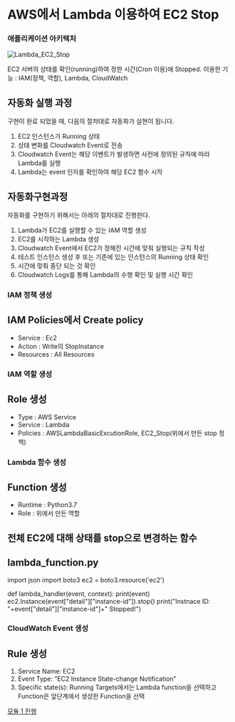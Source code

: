 # AWS에서 Lambda 이용하여 EC2 Stop

### 애플리케이션 아키텍처

![Lambda_EC2_Stop](/AWS_Function/Image/Lambda_EC2_Stop.PNG)

EC2 서버의 상태를 확인(running)하여 정한 시간(Cron 이용)에 Stopped.
이용한 기능 : IAM(정책, 역할), Lambda, CloudWatch

## 자동화 실행 과정
구현이 완료 되었을 때, 다음의 절차대로 자동화가 실현이 됩니다.
1. EC2 인스턴스가 Running 상태
2. 상태 변화를 Cloudwatch Event로 전송
3. Cloudwatch Event는 해당 이벤트가 발생하면 사전에 정의된 규칙에 따라 Lambda를 실행
4. Lambda는 event 인자를 확인하여 해당 EC2 함수 시작

## 자동화구현과정
자동화를 구현하기 위해서는 아래의 절차대로 진행한다.
1. Lambda가 EC2를 실행할 수 있는 IAM 역할 생성
2. EC2를 시작하는 Lambda 생성
3. Cloudwatch Event에서 EC2가 정해진 시간에 맞춰 실행되는 규칙 작성
4. 테스트 인스턴스 생성 후 또는 기존에 있는 인스턴스의 Running 상태 확인
5. 시간에 맞춰 중단 되는 것 확인
6. Cloudwatch Logs를 통해 Lambda의 수행 확인 및 실행 시간 확인

### IAM 정책 생성
## IAM Policies에서 Create policy
- Service : Ec2
- Action : Write의 StopInstance
- Resources : All Resources

### IAM 역할 생성
## Role 생성
- Type : AWS Service
- Service : Lambda
- Policies : AWSLambdaBasicExcutionRole, EC2_Stop(위에서 만든 stop 정책)

### Lambda 함수 생성
## Function 생성
- Runtime : Python3.7
- Role : 위에서 만든 역할

## 전체 EC2에 대해 상태를 stop으로 변경하는 함수
## lambda_function.py
import json
import boto3
ec2 = boto3.resource('ec2')

def lambda_handler(event, context):
    print(event)
    ec2.Instance(event["detail"]["instance-id"]).stop()
    print("Instnace ID: "+event["detail"]["instance-id"]+" Stopped!")
    

### CloudWatch Event 생성
## Rule 생성
1. Service Name: EC2
2. Event Type: ”EC2 Instance State-change Notification”
3. Specific state(s): Running
Targets에서는 Lambda function을 선택하고 Function은 앞단계에서 생성한 Function을 선택


[모듈 1 진행](/module-1)



